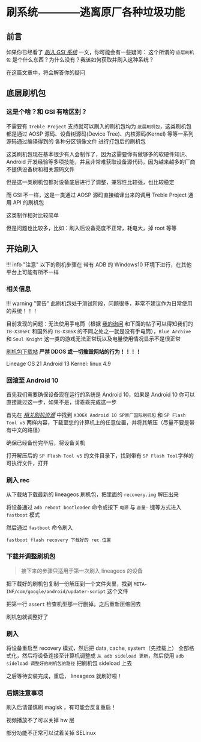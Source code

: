 # 刷系统————逃离原厂各种垃圾功能

## 前言

如果你已经看了 *[刷入 GSI 系统](./flash_gsi_system.md)* 一文，你可能会有一些疑问： 这个所谓的 `底层刷机包` 是个什么东西？为什么没有？我该如何获取并刷入这种系统？

在这篇文章中，将会解答你的疑问

## 底层刷机包

### 这是个啥？和 GSI 有啥区别？

不需要有 `Treble Project` 支持就可以刷入的刷机包均为 `底层刷机包`，这类刷机包都是通过 AOSP 源码、设备树源码(Device Tree)、内核源码(Kernel) 等等一系列源码通过编译得到的 各种分区镜像文件 进行打包后的刷机包

这类刷机包现在基本很少有人会制作了，因为这需要你有做够多的软硬件知识、Android 开发经验等多项技能，并且非常难获取设备源代码，因为越来越多的厂商不提供设备树和相关源码文件

但是这一类刷机包都对设备底层进行了调整，兼容性比较强，也比较稳定

而 GSI 不一样，这是一类通过 AOSP 源码直接编译出来的调用 Treble Project 通用 API 的刷机包

这类制作相对比较简单

但是问题也比较多，比如：刷入后设备亮度不正常，耗电大，掉 root 等等

## 开始刷入

!!! info "注意"
    以下的刷机步骤在 带有 ADB 的 Windows10 环境下进行，在其他平台上可能有所不一样

### 相关信息

!!! warning "警告"
    此刷机包处于测试阶段，问题很多，非常不建议作为日常使用的系统！！！

目前发现的问题：无法使用手电筒（根据 [我的询问](https://xdaforums.com/t/open-beta-lineageos-17-1-for-lenovo-tab-m10hd-2nd-gen-x306x-a10.4680619/post-89738681) 和下面的帖子可以得知我们的 `TB-X306FC` 和国外的 `TB-X306X` 的不同之处之一就是没有手电筒），`Blue Archive` 和 `Soul Knight` 这一类的游戏无法正常玩以及电量使用情况显示不是很正常

[刷机包下载站](https://ota.vistaslayer.ovh/) **严禁 DDOS 或一切摧毁网站的行为！！！！**

Lineage OS 21 Android 13 Kernel: linux 4.9

### 回滚至 Android 10

首先我们需要确保设备现在运行的系统是 Android 10，如果是 Android 10 你可以直接跳过这一步，如果不是，请乖乖完成这一步

首先在 *[相关刷机资源](./resource.md)* 中找到 `X306X Android 10 SP原厂国际刷机包` 和 `SP Flash Tool v5` 两样内容，下载至您的计算机上的任意位置，并将其解压（尽量不要是带有中文的路径）

确保已经备份完毕后，将设备关机

打开解压后的 `SP Flash Tool v5` 的文件目录下，找到带有 `SP Flash Tool`字样的可执行文件，打开

### 刷入 rec

从下载站下载最新的 lineageos 刷机包，把里面的 `recovery.img` 解压出来

将设备通过 `adb reboot bootloader` 命令或按下 `电源` 与 `音量-` 键等方式进入 `fastboot` 模式

然后通过 `fastboot` 命令刷入

```pwsh
fastboot flash recovery 下载好的 rec 位置
```

### 下载并调整刷机包

> 接下来的步骤只适用于第一次刷入 lineageos 的设备

把下载好的刷机包复制一份解压到一个文件夹里，找到 `META-INF/com/google/android/updater-script` 这个文件

把第一行 `assert` 检查机型那一行删掉，之后重新压缩回去

刷机包就调整好了

### 刷入

将设备重启至 recovery 模式，然后把 data, cache, system（先挂载上） 全部格式化，然后将设备连接至计算机调整成 `从 adb sideload 更新`，然后使用 `adb sideload 调整好的刷机包的路径` 把刷机包 sideload 上去

之后等待安装完成，重启， lineageos 就刷好啦！

### 后期注意事项

刷入后请谨慎刷 magisk ，有可能会反复重启！

视频播放不了可以关掉 hw 层

部分功能不正常可以试着关掉 SELinux
